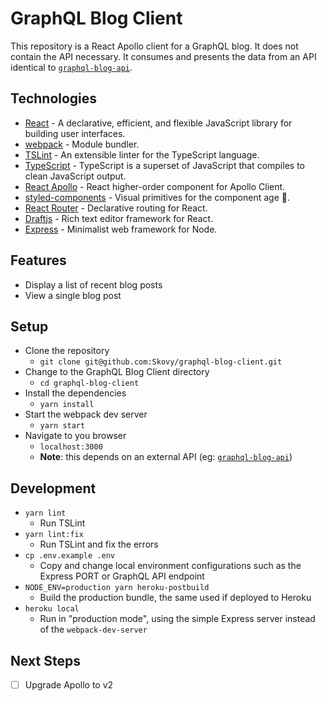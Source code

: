 # GraphQL Blog Client

This repository is a React Apollo client for a GraphQL blog. It does not contain
the API necessary. It consumes and presents the data from an API identical to
[`graphql-blog-api`](https://github.com/Skovy/graphql-blog-api).

## Technologies

- [React](https://github.com/facebook/react) - A declarative, efficient, and flexible JavaScript library for building user interfaces.
- [webpack](https://github.com/webpack/webpack) - Module bundler.
- [TSLint](https://github.com/Microsoft/TypeScript) - An extensible linter for the TypeScript language.
- [TypeScript](https://www.typescriptlang.org/) - TypeScript is a superset of JavaScript that compiles to clean JavaScript output.
- [React Apollo](https://github.com/apollographql/react-apollo) - React higher-order component for Apollo Client.
- [styled-components](https://github.com/styled-components/styled-components) - Visual primitives for the component age 💅.
- [React Router](https://github.com/ReactTraining/react-router) - Declarative routing for React.
- [Draftjs](https://draftjs.org/) - Rich text editor framework for React.
- [Express](https://expressjs.com/) - Minimalist web framework for Node.

## Features

- Display a list of recent blog posts
- View a single blog post

## Setup

- Clone the repository
  - `git clone git@github.com:Skovy/graphql-blog-client.git`
- Change to the GraphQL Blog Client directory
  - `cd graphql-blog-client`
- Install the dependencies
  - `yarn install`
- Start the webpack dev server
  - `yarn start`
- Navigate to you browser
  - `localhost:3000`
  - **Note**: this depends on an external API (eg: [`graphql-blog-api`](https://github.com/Skovy/graphql-blog-api))

## Development

- `yarn lint`
  - Run TSLint
- `yarn lint:fix`
  - Run TSLint and fix the errors
- `cp .env.example .env`
  - Copy and change local environment configurations such as the Express PORT or GraphQL API endpoint
- `NODE_ENV=production yarn heroku-postbuild`
  - Build the production bundle, the same used if deployed to Heroku
- `heroku local`
  - Run in "production mode", using the simple Express server instead of the `webpack-dev-server`

## Next Steps

- [ ] Upgrade Apollo to v2

